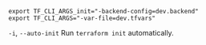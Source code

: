 ```
export TF_CLI_ARGS_init="-backend-config=dev.backend"
export TF_CLI_ARGS="-var-file=dev.tfvars"
```

`-i`, `--auto-init` Run `terraform init` automatically.
